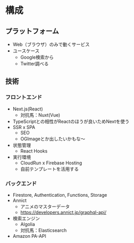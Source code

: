 # 構成

## プラットフォーム
- Web（ブラウザ）のみで動くサービス
- ユースケース
  - Google検索から
  - Twitter調べる

## 技術
### フロントエンド
- Next.js(React)
  - 対抗馬：Nuxt(Vue)
- TypeScriptとの相性がReactのほうが良いためNextを使う
- SSR x SPA
  - SEO
  - OGImageとか出したいかもな〜
- 状態管理
  - React Hooks
- 実行環境
  - CloudRun x Firebase Hosting
  - 自前テンプレートを活用する

### バックエンド
- Firestore, Authentication, Functions, Storage
- Annict
  - アニメのマスターデータ
  - https://developers.annict.jp/graphql-api/
- 検索エンジン
  - Algolia
  - 対抗馬：Elasticsearch
- Amazon PA-API
